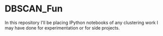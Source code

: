 # DBSCAN_Fun

In this repository I'll be placing IPython notebooks of any clustering work I may have done for experimentation or for side projects.
